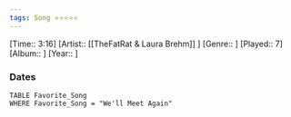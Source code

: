 ```yaml
---
tags: Song ⭐⭐⭐⭐⭐ 
---
```

[Time:: 3:16]
[Artist:: [[TheFatRat & Laura Brehm]] ]
[Genre:: ]
[Played:: 7]
[Album:: ]
[Year:: ]
### Dates
````dataview
TABLE Favorite_Song
WHERE Favorite_Song = "We'll Meet Again"
````